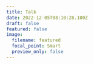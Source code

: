 ```yaml
---
title: Talk
date: 2022-12-05T08:10:28.100Z
draft: false
featured: false
image:
  filename: featured
  focal_point: Smart
  preview_only: false
---
```

